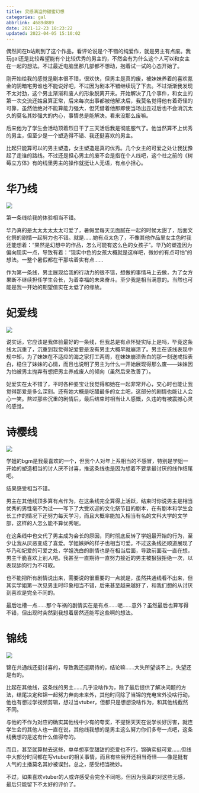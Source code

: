 ```yaml
---
title: 灵感满溢的甜蜜幻想
categories: gal
abbrlink: 4689d889
date: 2021-12-23 18:23:22
updated: 2022-04-05 15:10:02
---
```

偶然间在b站刷到了这个作品，看评论说是个不错的纯爱作，就是男主有点废。我玩gal还是比较希望能有个比较优秀的男主的，不然会有为什么这个人可以和女主在一起的想法。不过最近电脑里那几部都不想动，抱着试一试的心态开始了。
<!--more-->

刚开始给我的感觉是剧本很不错，很欢快，但男主是真的废，被妹妹养着的喜欢氪金的阴暗宅男谁也不能说好吧，不过因为剧本不错继续玩了下去。不过渐渐我发现不太对劲，这个男主渐渐和废人的形象脱离开来。开始解决了几个事件，和女主的第一次交流还姑且算正常，后来每次出事都被他解决后，我莫名觉得他有着奇怪的可靠，虽然他绝对不能算能力强大，但凭借着他那即使当场出丑过后也不会消沉太久的莫名其妙强大的内心，事情总是能解决。看来没那么废嘛。

后来他为了学生会活动顶着烈日干了三天活后我是彻底服气了。他当然算不上优秀的男主，但至少是一个塑造得不错、我还挺喜欢的男主。

比起只能算可以的男主塑造，女主塑造是真的优秀。几个女主的可爱之处让我犹豫起了走谁的路线。不过还是担心男主的废不会是指在个人线吧，这个社之前的《树莓立方体》有的线里男主的操作就挺让人无语，有点小担心。

# 华乃线

![](https://cdn.jsdelivr.net/gh/ourandream/blog_images@master/灵感满溢/ev_com_13d.1f6o68pf3g74.png)

第一条线给我的体验相当不错。

华乃真的是太太太太太太可爱了，暑假里每天见面腻在一起的时候太甜了，后面文化祭的剧情一起努力也不错。就是……她有点太色了，不像其他作品里女主色时我还能想着：“果然是幻想中的作品，怎么可能有这么色的女孩子”。华乃的塑造因为偏向现实一点，导致有着：“现实中色的女孩大概就是这样吧，微妙的有点可怕”的想法。一整个暑假都在干那啥着实有点……

作为第一条线，男主展现给我的行动力的很不错，想做的事情马上去做，为了女方果断不继续担任学生会长，为着幸福的未来奋斗。至少我是相当满意的。当然也可能是我一开始的期望值实在太低了的缘故。

# 妃爱线

![](https://cdn.jsdelivr.net/gh/ourandream/blog_images@master/灵感满溢/ev_com_00a.3lozd0aputc0.png)

说实话，它应该是我体验最好的一条线，但我总是有点怀疑实际上是吗，毕竟这条线太沉重了，沉重到我觉得妃爱要是没有男主大概早就崩溃了。男主在该线表现中规中矩，为了妹妹在不适应的海之家打工两周，在妹妹崩溃告白的那一刻送戒指表白，稳住了妹妹的心情，而且也说明了男主为什么一开始展现得那么废——妹妹因为怕被男主抛弃有想把男主养成废人的倾向（虽然后来改善了）。

妃爱实在太不错了，平时各种耍宝让我觉得和她在一起非常开心，交心时也能让我觉得那爱是多么深刻。还有她大概是吃醋最多的女主吧，这部分的剧情也能让人会心一笑。熬过那些沉重的剧情后，最后结束时相当让人感慨，久违的有被震撼心灵的感觉。

# 诗樱线

![](https://cdn.jsdelivr.net/gh/ourandream/blog_images@master/灵感满溢/ev_com_12d.a9uhlccayvk.png)

学姐的bgm是我最喜欢的一个，但我个人对年上系相当的不感冒，特别是学姐一开始的塑造相当的讨人厌不讨喜，推这条线也是因为想着不要拿最讨厌的线作结尾吧。

结果感受相当不错。

男主在其他线顶多算有点作为，在这条线完全算得上活跃，结束时你说男主是相当优秀的男性毫不为过——写下了大受欢迎的文化祭节目的剧本，在有剧本和学生会长工作的情况下还努力每天学习，而且大概率能加入相当有名的文科大学的文学部，这样的人怎么能不算优秀呢。

在这条线中也交代了男主成为会长的原因，同时彻底反转了学姐最开始的行为，至少让我从厌恶变成了喜爱。学姐嫉妒的样子也相当可爱。不过这条线还顺道展现了华乃和妃爱的可爱之处，学姐洗白的剧情也是在相当后面，导致前面我一直在想，男主干脆喜欢上别人吧。我甚至一直期待一直努力接近的男主被狠狠拒绝一次，以表现舔狗行为不可取。

也不能把所有剧情说出来，需要说的很重要的一点就是，虽然共通线看不出来，但其实学姐第一次见男主时印象相当不错，后来甚至越来越好了，和我们想的从讨厌到喜欢是完全不同的。

最后吐槽一点……那个车祸的剧情实在是有点……呃……意外？虽然最后也算写得不错，但出现时突然到我想着居然还能写这些啊的想法。

# 锦线

![](https://cdn.jsdelivr.net/gh/ourandream/blog_images@master/灵感满溢/ev_asu_04e2.6r8m7jh8voc0.png)

锦在共通线还挺讨喜的，导致我还挺期待的，结论嘛……大失所望谈不上，失望还是有的。

比起在其他线，这条线的男主……几乎没啥作为，除了最后提供了解决问题的方法，结尾决定和锦一起努力奔向未来外，其他时间除了当锦的充电宝外没啥行动，他也有想过学视频剪辑，想过当vtuber，但都只是想想没啥作为，和其他线截然不同。

与他的不作为对应的确实其他线中少有的夸奖，不提锦天天在说学长好厉害，就连学生会的其他人也一直在说，其他线我想的是男主这么努力你们多夸一点吧，这条线我想的是这有什么值得夸的。

而且，甚至就算抛去这些，单单想享受甜甜的恋爱也不行。锦确实挺可爱……但线中大部分时间都在写vtuber的相关事情，而且有些展开还相当奇怪——像是挺有人气的主播莫名其妙被误封。总之，感受相当微妙。

不过，如果喜欢vtuber的人或许感受会完全不同吧。但因为我真的对这些无感，最后只能留下不太好的评价了。
